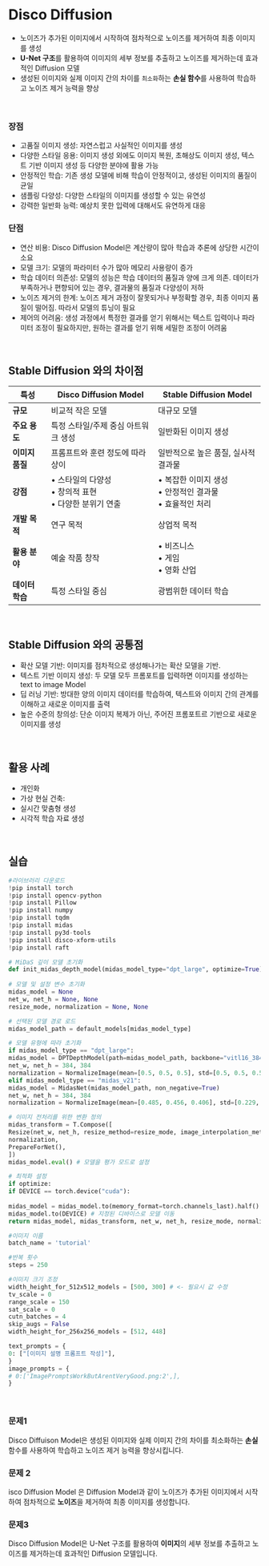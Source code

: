 # Disco Diffusion

- 노이즈가 추가된 이미지에서 시작하여 점차적으로 노이즈를 제거하여 최종 이미지를 생성
- **U-Net 구조**를 활용하여 이미지의 세부 정보를 추출하고 노이즈를 제거하는데 효과적인 Diffusion 모델
- 생성된 이미지와 실제 이미지 간의 차이를 `최소화`하는 **손실 함수**를 사용하여 학습하고 노이즈 제거 능력을 향상

<br/>

### 장점

- 고품질 이미지 생성: 자연스럽고 사실적인 이미지를 생성 
- 다양한 스타일 응용: 이미지 생성 외에도 이미지 복원, 초해상도 이미지 생성, 텍스트 기반 이미지 생성 등 다양한 분야에 활용 가능 
- 안정적인 학습: 기존 생성 모델에 비해 학습이 안정적이고, 생성된 이미지의 품질이 균일 
- 샘플링 다양성: 다양한 스타일의 이미지를 생성할 수 있는 유연성 
- 강력한 일반화 능력: 예상치 못한 입력에 대해서도 유연하게 대응

### 단점 

- 연산 비용: Disco Diffusion Model은 계산량이 많아 학습과 추론에 상당한 시간이 소요
- 모델 크기: 모델의 파라미터 수가 많아 메모리 사용량이 증가 
- 학습 데이터 의존성: 모델의 성능은 학습 데이터의 품질과 양에 크게 의존. 데이터가 부족하거나 편향되어 있는 경우, 결과물의 품질과 다양성이 저하
- 노이즈 제거의 한계: 노이즈 제거 과정이 잘못되거나 부정확할 경우, 최종 이미지 품질이 떨어짐. 따라서 모델의 튜닝이 필요
- 제어의 어려움: 생성 과정에서 특정한 결과를 얻기 위해서는 텍스트 입력이나 파라미터 조정이 필요하지만, 원하는 결과를 얻기 위해 세밀한 조정이 어려움

<br/>



## Stable Diffusion 와의 차이점

| 특성            | Disco Diffusion Model                                      | Stable Diffusion Model                                       |
| --------------- | ---------------------------------------------------------- | ------------------------------------------------------------ |
| **규모**        | 비교적 작은 모델                                           | 대규모 모델                                                  |
| **주요 용도**   | 특정 스타일/주제 중심 아트워크 생성                        | 일반화된 이미지 생성                                         |
| **이미지 품질** | 프롬프트와 훈련 정도에 따라 상이                           | 일반적으로 높은 품질, 실사적 결과물                          |
| **강점**        | • 스타일의 다양성<br>• 창의적 표현<br>• 다양한 분위기 연출 | • 복잡한 이미지 생성<br>• 안정적인 결과물<br>• 효율적인 처리 |
| **개발 목적**   | 연구 목적                                                  | 상업적 목적                                                  |
| **활용 분야**   | 예술 작품 창작                                             | • 비즈니스<br>• 게임<br>• 영화 산업                          |
| **데이터 학습** | 특정 스타일 중심                                           | 광범위한 데이터 학습                                         |



<br/>

## Stable Diffusion 와의 공통점

- 확산 모델 기반: 이미지를 점차적으로 생성해나가는 확산 모델을 기반. 
- 텍스트 기반 이미지 생성: 두 모델 모두 프롬포트를 입력하면 이미지를 생성하는 text to image Model
- 딥 러닝 기반: 방대한 양의 이미지 데이터를 학습하여, 텍스트와 이미지 간의 관계를 이해하고 새로운 이미지를 출력
- 높은 수준의 창의성: 단순 이미지 복제가 아닌, 주어진 프롬포트르 기반으로 새로운 이미지를 생성



<br/>

## 활용 사례

- 개인화
- 가상 현실 건축:
- 실시간 맞춤형 생성
- 시각적 학습 자료 생성



<br/>

## 실습

```python
#라이브러리 다운로드
!pip install torch
!pip install opencv-python
!pip install Pillow
!pip install numpy
!pip install tqdm
!pip install midas
!pip install py3d-tools
!pip install disco-xform-utils
!pip install raft

# MiDaS 깊이 모델 초기화
def init_midas_depth_model(midas_model_type="dpt_large", optimize=True):
    
# 모델 및 설정 변수 초기화
midas_model = None
net_w, net_h = None, None
resize_mode, normalization = None, None

# 선택된 모델 경로 로드
midas_model_path = default_models[midas_model_type]

# 모델 유형에 따라 초기화
if midas_model_type == "dpt_large":
midas_model = DPTDepthModel(path=midas_model_path, backbone="vitl16_384", non_negative=True)
net_w, net_h = 384, 384
normalization = NormalizeImage(mean=[0.5, 0.5, 0.5], std=[0.5, 0.5, 0.5])
elif midas_model_type == "midas_v21":
midas_model = MidasNet(midas_model_path, non_negative=True)
net_w, net_h = 384, 384
normalization = NormalizeImage(mean=[0.485, 0.456, 0.406], std=[0.229, 0.224, 0.225])

# 이미지 전처리를 위한 변환 정의
midas_transform = T.Compose([
Resize(net_w, net_h, resize_method=resize_mode, image_interpolation_method=cv2.INTER_CUBIC),
normalization,
PrepareForNet(),
])
midas_model.eval() # 모델을 평가 모드로 설정

# 최적화 설정
if optimize:
if DEVICE == torch.device("cuda"):
    
midas_model = midas_model.to(memory_format=torch.channels_last).half() # 메모리 포맷 및 반정밀도 변환
midas_model.to(DEVICE) # 지정된 디바이스로 모델 이동
return midas_model, midas_transform, net_w, net_h, resize_mode, normalization # 초기화된 모델 및 설정 반환

#이미지 이름
batch_name = 'tutorial'

#반복 횟수
steps = 250

#이미지 크기 조정
width_height_for_512x512_models = [500, 300] # <- 필요시 값 수정
tv_scale = 0
range_scale = 150
sat_scale = 0
cutn_batches = 4
skip_augs = False
width_height_for_256x256_models = [512, 448]

text_prompts = {
0: ["[이미지 설명 프롬프트 작성]"],
}
image_prompts = {
# 0:['ImagePromptsWorkButArentVeryGood.png:2',],
}
```



<br/>

### 문제1

Disco Diffuison Model은 생성된 이미지와 실제 이미지 간의 차이를 최소화하는 **손실** 함수를 사용하여 학습하고 노이즈 제거 능력을 향상시킵니다.

### 문제 2

isco Diffusion Model 은 Diffusion Model과 같이 노이즈가 추가된 이미지에서 시작하여 점차적으로 **노이즈**을 제거하여 최종 이미지를 생성합니다.

### 문제3

Disco Diffusion Model은 U-Net 구조를 활용하여 **이미지**의 세부 정보를 추출하고 노이즈를 제거하는데 효과적인 Diffusion 모델입니다.
